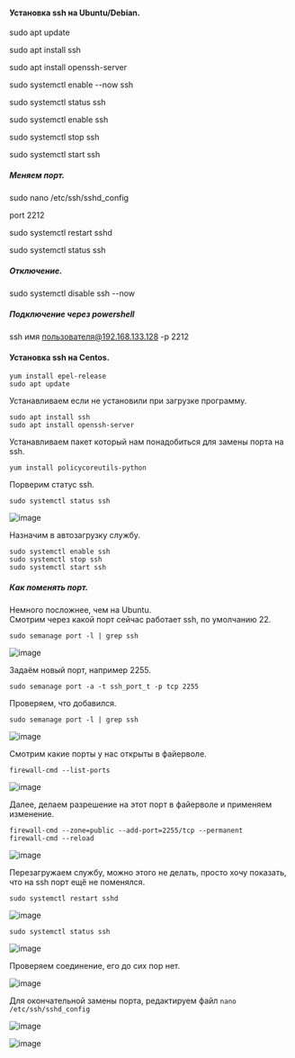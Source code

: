 #### Установка ssh на Ubuntu/Debian.

sudo apt update 

sudo apt install ssh

sudo apt install openssh-server

sudo systemctl enable --now ssh

sudo systemctl status ssh

sudo systemctl enable ssh

sudo systemctl stop ssh

sudo systemctl start ssh

##### Меняем порт.

sudo nano /etc/ssh/sshd_config

port 2212

sudo systemctl restart sshd

sudo systemctl status ssh


##### Отключение.

sudo systemctl disable ssh --now

##### Подключение через powershell
ssh имя пользователя@192.168.133.128 -p 2212

#### Установка ssh на Centos.

```
yum install epel-release
sudo apt update
```

Устанавливаем если не установили при загрузке программу.<br>
```
sudo apt install ssh
sudo apt install openssh-server
```

Устанавливаем пакет который нам понадобиться для замены порта на ssh.<br>
```
yum install policycoreutils-python
```
Порверим статус ssh.<br>
```
sudo systemctl status ssh
```

![image](https://github.com/tvgVita69/Linux_begin/assets/98489171/af7833c7-e519-4753-82e9-7c87c1c7f558)

Назначим в автозагрузку службу.<br>
```
sudo systemctl enable ssh
sudo systemctl stop ssh
sudo systemctl start ssh
```

##### Как поменять порт.

Немного посложнее, чем на Ubuntu.<br>
Смотрим через какой порт сейчас работает ssh, по умолчанию 22.<br>
```
sudo semanage port -l | grep ssh
```

![image](https://github.com/tvgVita69/Linux_begin/assets/98489171/0c7e9c1e-4273-4aeb-8137-816871efeb12)

Задаём новый порт, например 2255. <br>
```
sudo semanage port -a -t ssh_port_t -p tcp 2255
```

Проверяем, что добавился.<br>
```
sudo semanage port -l | grep ssh
```

![image](https://github.com/tvgVita69/Linux_begin/assets/98489171/7fcbf9ee-d3f5-4cc2-9286-43fa8f565018)

Смотрим какие порты у нас открыты в файерволе.<br>
```
firewall-cmd --list-ports
```

![image](https://github.com/tvgVita69/Linux_begin/assets/98489171/43958ecf-0e17-4084-aeb9-610c95dee388)

Далее, делаем разрешение на этот порт в файерволе и применяем изменение. <br>
```
firewall-cmd --zone=public --add-port=2255/tcp --permanent
firewall-cmd --reload
```

![image](https://github.com/tvgVita69/Linux_begin/assets/98489171/ce03d1a9-4fce-4e8a-b1c2-f407cd0c6024)

Перезагружаем службу, можно этого не делать, просто хочу показать, что на ssh порт ещё не поменялся.<br>
```
sudo systemctl restart sshd
```

![image](https://github.com/tvgVita69/Linux_begin/assets/98489171/7672d63d-7516-42d8-b570-e5ab80653ae7)

```
sudo systemctl status ssh
```

![image](https://github.com/tvgVita69/Linux_begin/assets/98489171/6f4c6393-e37c-47ca-b019-077c38d5087d)

Проверяем соединение, его до сих пор нет.<br>

![image](https://github.com/tvgVita69/Linux_begin/assets/98489171/31b41b87-4287-4ce5-b66e-32bb6424a502)

Для окончательной замены порта, редактируем файл ``nano /etc/ssh/sshd_config``

![image](https://github.com/tvgVita69/Linux_begin/assets/98489171/cfaf1c7e-2202-4550-a5b3-b5be70085ff3)

![image](https://github.com/tvgVita69/Linux_begin/assets/98489171/73c2123a-aed4-4de0-8e4b-c99b266ddd06)




